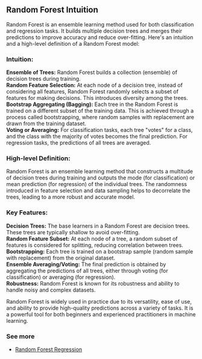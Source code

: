 ## Random Forest Intuition

Random Forest is an ensemble learning method used for both classification and regression tasks. 
It builds multiple decision trees and merges their predictions to improve accuracy and reduce over-fitting.
Here's an intuition and a high-level definition of a Random Forest model:

### Intuition:

**Ensemble of Trees:** Random Forest builds a collection (ensemble) of decision trees 
during training.<br>
**Random Feature Selection:** At each node of a decision tree, instead of considering all
features, Random Forest randomly selects a subset of features for making decisions. 
This introduces diversity among the trees.<br>
**Bootstrap Aggregating (Bagging):** Each tree in the Random Forest is trained on a different 
subset of the training data. This is achieved through a process called bootstrapping, where
random samples with replacement are drawn from the training dataset.<br>
**Voting or Averaging:** For classification tasks, each tree "votes" for a class, and the class with the majority of votes becomes the final prediction. For regression tasks, the predictions of all trees are averaged.

### High-level Definition:
Random Forest is an ensemble learning method that constructs a multitude of decision trees during 
training and outputs the mode (for classification) or mean prediction (for regression) of the 
individual trees. The randomness introduced in feature selection and data sampling helps to 
decorrelate the trees, leading to a more robust and accurate model.

### Key Features:
**Decision Trees:** The base learners in a Random Forest are decision trees. These trees are 
typically shallow to avoid over-fitting.<br>
**Random Feature Subset:** At each node of a tree, a random subset of features is considered 
for splitting, reducing correlation between trees.<br>
**Bootstrapping:** Each tree is trained on a bootstrap sample (random sample with replacement)
from the original dataset.<br>
**Ensemble Averaging/Voting:** The final prediction is obtained by aggregating the predictions 
of all trees, either through voting (for classification) or averaging (for regression).<br>
**Robustness:** Random Forest is known for its robustness and ability to handle noisy and complex
datasets.

Random Forest is widely used in practice due to its versatility, ease of use, and ability to provide high-quality predictions across a variety of tasks. It is a powerful tool for both beginners and experienced practitioners in machine learning.

### See more 
- [Random Forest Regression](https://scikit-learn.org/stable/modules/ensemble.html#random-forests)
